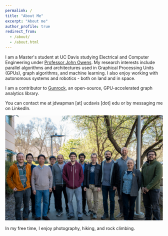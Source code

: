 ```yaml
---
permalink: /
title: "About Me"
excerpt: "About me"
author_profile: true
redirect_from: 
  - /about/
  - /about.html
---
```


I am a Master's student at UC Davis studying Electrical and Computer Engineering  under [Professor John Owens](https://www.ece.ucdavis.edu/~jowens/research.html). My research interests include parallel algorithms and architectures used in Graphical Processing Units (GPUs), graph algorithms, and machine learning. I also enjoy working with autonomous systems and robotics - both on land and in space.

<!-- My current research focuses on a streaming programming model for parallel graph algorithms and load-balancing strategies for a novel reconfigurable GPU architecture as part of DARPA's Software-Defined Hardware program. See press releases from [Nvidia](https://blogs.nvidia.com/blog/2018/07/24/darpa-research-post-moores-law/) and [DARPA](https://www.darpa.mil/news-events/2018-07-24a) for more information. -->

I am a contributor to [Gunrock](https://github.com/gunrock/gunrock), an open-source, GPU-accelerated graph analytics library.

You can contact me at jdwapman [at] ucdavis [dot] edu or by messaging me on LinkedIn.

![Owens Group](/files/owensgroup/owensgroup.png)

In my free time, I enjoy photography, hiking, and rock climbing.